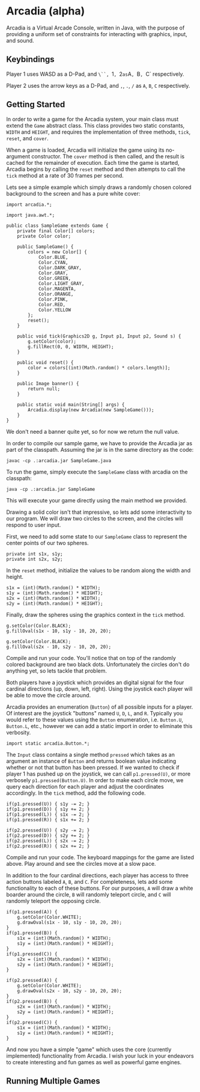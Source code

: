 # Arcadia (alpha) #
Arcadia is a Virtual Arcade Console, written in Java, with the purpose of
providing a uniform set of constraints for interacting with graphics, input,
and sound.

## Keybindings ##
Player 1 uses WASD as a D-Pad, and `\``, `1`, `2` as `A`, `B`, `C` respectively.

Player 2 uses the arrow keys as a D-Pad, and `,`, `.`, `/` as `A`, `B`, `C` 
respectively.

## Getting Started ##
In order to write a game for the Arcadia system, your main class must extend
the `Game` abstract class. This class provides two static constants, `WIDTH`
and `HEIGHT`, and requires the implementation of three methods, `tick`, `reset`,
and `cover`. 

When a game is loaded, Arcadia will initialize the game using its no-argument 
constructor. The `cover` method is then called, and the result is cached for 
the remainder of execution. Each time the game is started, Arcadia begins by 
calling the `reset` method and then attempts to call the `tick` method at a rate
of 30 frames per second.

Lets see a simple example which simply draws a randomly chosen colored 
background to the screen and has a pure white cover:

	import arcadia.*;

	import java.awt.*;

	public class SampleGame extends Game {
		private final Color[] colors;
		private Color color;

		public SampleGame() {
			colors = new Color[] {
				Color.BLUE, 
				Color.CYAN, 
				Color.DARK_GRAY, 
				Color.GRAY, 
				Color.GREEN,
				Color.LIGHT_GRAY,
				Color.MAGENTA,
				Color.ORANGE,
				Color.PINK,
				Color.RED,
				Color.YELLOW
			};
			reset();	
		}
		
		public void tick(Graphics2D g, Input p1, Input p2, Sound s) {
			g.setColor(color);
			g.fillRect(0, 0, WIDTH, HEIGHT);
		}
	
		public void reset() {
			color = colors[(int)(Math.random() * colors.length)];
		}
	
		public Image banner() { 
			return null;
		}
		
		public static void main(String[] args) {
			Arcadia.display(new Arcadia(new SampleGame()));
		}
	}
	
We don't need a banner quite yet, so for now we return the null value.

In order to compile our sample game, we have to provide the Arcadia jar as part
of the classpath. Assuming the jar is in the same directory as the code:

	javac -cp .:arcadia.jar SampleGame.java

To run the game, simply execute the `SampleGame` class with arcadia on the
classpath:

	java -cp .:arcadia.jar SampleGame

This will execute your game directly using the main method we provided.

Drawing a solid color isn't that impressive, so lets add some interactivity to
our program. We will draw two circles to the screen, and the circles will
respond to user input.

First, we need to add some state to our `SampleGame` class to represent the
center points of our two spheres.

	private int s1x, s1y;
	private int s2x, s2y;

In the `reset` method, initialize the values to be random along the width and
height.

	s1x = (int)(Math.random() * WIDTH);
	s1y = (int)(Math.random() * HEIGHT);
	s2x = (int)(Math.random() * WIDTH);
	s2y = (int)(Math.random() * HEIGHT);

Finally, draw the spheres using the graphics context in the `tick` method.

	g.setColor(Color.BLACK);
	g.fillOval(s1x - 10, s1y - 10, 20, 20);
	
	g.setColor(Color.BLACK);
	g.fillOval(s2x - 10, s2y - 10, 20, 20);

Compile and run your code. You'll notice that on top of the randomly colored
background are two black dots. Unfortunately the circles don't do anything yet,
so lets tackle that problem.

Both players have a joystick which provides an digital signal for the four
cardinal directions (up, down, left, right). Using the joystick each player
will be able to move the circle around.

Arcadia provides an enumeration (`Button`) of all possible inputs for a 
player. Of interest are the joystick "buttons" named `U`, `D`, `L`, and `R`.
Typically you would refer to these values using the `Button` enumeration, i.e.
`Button.U`, `Button.L`, etc., however we can add a static import in order to
eliminate this verbosity.

	import static arcadia.Button.*;

The `Input` class contains a single method `pressed` which takes as an
argument an instance of `Button` and returns boolean value indicating whether 
or not that button has been pressed. If we wanted to check if player 1 has 
pushed up on the joystick, we can call `p1.pressed(U)`, or more verbosely
`p1.pressed(Button.U)`. In order to make each circle move, we query each
direction for each player and adjust the coordinates accordingly. In the `tick`
method, add the following code.

	if(p1.pressed(U)) { s1y -= 2; }
	if(p1.pressed(D)) { s1y += 2; }
	if(p1.pressed(L)) { s1x -= 2; }
	if(p1.pressed(R)) { s1x += 2; }
        
	if(p2.pressed(U)) { s2y -= 2; }
	if(p2.pressed(D)) { s2y += 2; }
	if(p2.pressed(L)) { s2x -= 2; }
	if(p2.pressed(R)) { s2x += 2; }

Compile and run your code. The keyboard mappings for the game are listed above.
Play around and see the circles move at a slow pace.

In addition to the four cardinal directions, each player has access to three
action buttons labeled `A`, `B`, and `C`. For completeness, lets add some
functionality to each of these buttons. For our purposes, `A` will draw a
white boarder around the circle, `B` will randomly teleport circle, and `C`
will randomly teleport the opposing circle.

	if(p1.pressed(A)) {
		g.setColor(Color.WHITE);
		g.drawOval(s1x - 10, s1y - 10, 20, 20);
	}
	if(p1.pressed(B)) {
		s1x = (int)(Math.random() * WIDTH);
		s1y = (int)(Math.random() * HEIGHT);
	}
	if(p1.pressed(C)) {
		s2x = (int)(Math.random() * WIDTH);
		s2y = (int)(Math.random() * HEIGHT);
	}
	
	if(p2.pressed(A)) {
		g.setColor(Color.WHITE);
		g.drawOval(s2x - 10, s2y - 10, 20, 20);
	}
	if(p2.pressed(B)) {
		s2x = (int)(Math.random() * WIDTH);
		s2y = (int)(Math.random() * HEIGHT);
	}
	if(p2.pressed(C)) {
		s1x = (int)(Math.random() * WIDTH);
		s1y = (int)(Math.random() * HEIGHT);
	}

And now you have a simple "game" which uses the core (currently implemented)
functionality from Arcadia. I wish your luck in your endeavors to create
interesting and fun games as well as powerful game engines.

## Running Multiple Games ##
